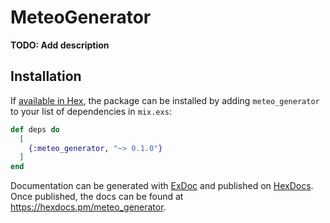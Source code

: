 # MeteoGenerator

**TODO: Add description**

## Installation

If [available in Hex](https://hex.pm/docs/publish), the package can be installed
by adding `meteo_generator` to your list of dependencies in `mix.exs`:

```elixir
def deps do
  [
    {:meteo_generator, "~> 0.1.0"}
  ]
end
```

Documentation can be generated with [ExDoc](https://github.com/elixir-lang/ex_doc)
and published on [HexDocs](https://hexdocs.pm). Once published, the docs can
be found at <https://hexdocs.pm/meteo_generator>.

